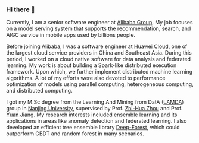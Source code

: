 ### Hi there 👋

Currently, I am a senior software engineer at [Alibaba Group](https://www.alibabagroup.com/en-US). My job focuses on a model serving system that supports the recommendation, search, and AIGC service in mobile apps used by billions people.

Before joining Alibaba, I was a software engineer at [Huawei Cloud](https://www.huaweicloud.com/), one of the largest cloud service providers in China and Southeast Asia. During this period, I worked on a cloud native software for data analysis and federated learning. My work is about building a Spark-like distributed execution framework. Upon which, we further implement distributed machine learning algorithms. A lot of my efforts were also devoted to performance optimization of models using parallel computing, heterogeneous computing, and distributed computing.

I got my M.Sc degree from the Learning And Mining from DatA ([LAMDA](https://www.lamda.nju.edu.cn/MainPage.ashx)) group in [Nanjing University](https://www.nju.edu.cn/en/), supervised by Prof. [Zhi-Hua Zhou](https://cs.nju.edu.cn/zhouzh/index.htm) and Prof. [Yuan Jiang](http://www.lamda.nju.edu.cn/jiangy/). My research interests included ensemble learning and its applications in areas like anomaly detection and federated learning. I also developed an efficient tree ensemble library [Deep-Forest](https://github.com/LAMDA-NJU/Deep-Forest), which could outperform GBDT and random forest in many scenarios.

<!--
**xuyxu/xuyxu** is a ✨ _special_ ✨ repository because its `README.md` (this file) appears on your GitHub profile.

Here are some ideas to get you started:

- 🔭 I’m currently working on ...
- 🌱 I’m currently learning ...
- 👯 I’m looking to collaborate on ...
- 🤔 I’m looking for help with ...
- 💬 Ask me about ...
- 📫 How to reach me: ...
- 😄 Pronouns: ...
- ⚡ Fun fact: ...
-->
